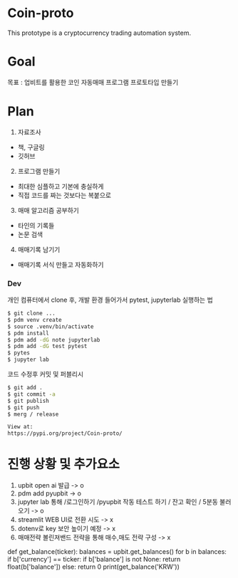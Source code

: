 # Coin-proto
This prototype is a cryptocurrency trading automation system.

# Goal 
목표 : 업비트를 활용한 코인 자동매매 프로그램 프로토타입 만들기

# Plan
 1. 자료조사
 - 책, 구글링
 - 깃허브

 2. 프로그램 만들기
 - 최대한 심플하고 기본에 충실하게
 - 직접 코드를 짜는 것보다는 복붙으로

 3. 매매 알고리즘 공부하기
 - 타인의 기록들
 - 논문 검색

 4.  매매기록 남기기
 - 매매기록 서식 만들고 자동화하기

### Dev
개인 컴퓨터에서 clone 후, 개발 환경 들어가서 pytest, jupyterlab 실행하는 법
```bash
$ git clone ...
$ pdm venv create
$ source .venv/bin/activate
$ pdm install
$ pdm add -dG note jupyterlab
$ pdm add -dG test pytest
$ pytes
$ jupyter lab
```

코드 수정후 커밋 및 퍼블리시 
```bash
$ git add .
$ git commit -a
$ git publish
$ git push
$ merg / release

View at:
https://pypi.org/project/Coin-proto/
```
# 진행 상황 및 추가요소
1. upbit open ai 발급 -> o
2. pdm add pyupbit -> o
3. jupyter lab 통해 /로그인하기 /pyupbit 작동 테스트 하기 /  잔고 확인 / 5분동 불러오기 -> o
4. streamlit WEB UI로 전환 시도 -> x
5. dotenv로 key 보안 높이기 예정 -> x
6. 매매전략 볼린져밴드 전략을 통해 매수,매도 전략 구성 -> x
  
def get_balance(ticker):
      balances = upbit.get_balances()
      for b in balances:
          if b['currency'] == ticker:
              if b['balance'] is not None:
                  return float(b['balance'])
              else:
                  return 0
print(get_balance('KRW'))
